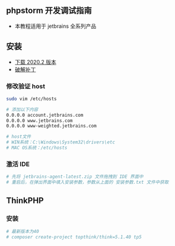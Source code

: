 ## phpstorm 开发调试指南

- 本教程适用于 jetbrains 全系列产品

## 安装

- [下载 2020.2 版本](https://www.jetbrains.com/phpstorm/download/other.html)
- [破解补丁]()

### 修改验证 host

```bash
sudo vim /etc/hosts

# 添加以下内容
0.0.0.0 account.jetbrains.com
0.0.0.0 www.jetbrains.com
0.0.0.0 www-weighted.jetbrains.com

# host文件
# WIN系统：C:\Windows\System32\drivers\etc
# MAC OS系统：/etc/hosts
```

### 激活 IDE

```bash
# 先将 jetbrains-agent-latest.zip 文件拖拽到 IDE 界面中
# 重启后，在弹出界面中填入安装参数，参数从上面的 安装参数.txt 文件中获取
```

## ThinkPHP

### 安装

```bash
# 最新版本为40
# composer create-project topthink/think=5.1.40 tp5
```
